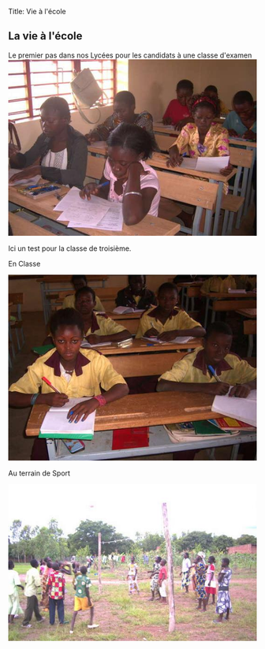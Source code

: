 Title: Vie à l'école

La vie à l'école
----------------

Le premier pas dans nos Lycées pour les candidats à une classe d'examen
![alt text][1]

Ici un test pour la classe de troisième.


En Classe

![alt text][2]


Au terrain de Sport


![alt text][3]


  [1]: /data/CEEE_2009_2010/Ecole/test_entree_pict1381_cropped.jpg
  [2]: /data/CEEE_2009_2010/Ecole/en_classe_PICT0498_cropped.JPG
  [3]: /data/CEEE_2009_2010/Sport/Au_Sport_PICT0307_cropped.JPG
